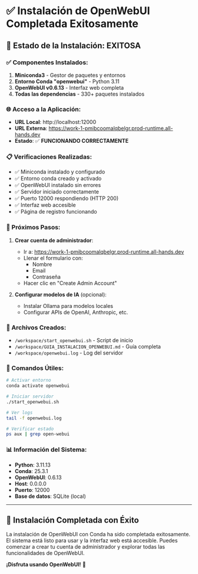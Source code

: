 # ✅ Instalación de OpenWebUI Completada Exitosamente

## 🎉 Estado de la Instalación: **EXITOSA**

### ✅ Componentes Instalados:

1. **Miniconda3** - Gestor de paquetes y entornos
2. **Entorno Conda "openwebui"** - Python 3.11
3. **OpenWebUI v0.6.13** - Interfaz web completa
4. **Todas las dependencias** - 330+ paquetes instalados

### 🌐 Acceso a la Aplicación:

- **URL Local**: http://localhost:12000
- **URL Externa**: https://work-1-pmibcoomalqbelgr.prod-runtime.all-hands.dev
- **Estado**: ✅ **FUNCIONANDO CORRECTAMENTE**

### 📋 Verificaciones Realizadas:

- ✅ Miniconda instalado y configurado
- ✅ Entorno conda creado y activado
- ✅ OpenWebUI instalado sin errores
- ✅ Servidor iniciado correctamente
- ✅ Puerto 12000 respondiendo (HTTP 200)
- ✅ Interfaz web accesible
- ✅ Página de registro funcionando

### 🚀 Próximos Pasos:

1. **Crear cuenta de administrador**:
   - Ir a: https://work-1-pmibcoomalqbelgr.prod-runtime.all-hands.dev
   - Llenar el formulario con:
     - Nombre
     - Email
     - Contraseña
   - Hacer clic en "Create Admin Account"

2. **Configurar modelos de IA** (opcional):
   - Instalar Ollama para modelos locales
   - Configurar APIs de OpenAI, Anthropic, etc.

### 📁 Archivos Creados:

- `/workspace/start_openwebui.sh` - Script de inicio
- `/workspace/GUIA_INSTALACION_OPENWEBUI.md` - Guía completa
- `/workspace/openwebui.log` - Log del servidor

### 🔧 Comandos Útiles:

```bash
# Activar entorno
conda activate openwebui

# Iniciar servidor
./start_openwebui.sh

# Ver logs
tail -f openwebui.log

# Verificar estado
ps aux | grep open-webui
```

### 📊 Información del Sistema:

- **Python**: 3.11.13
- **Conda**: 25.3.1
- **OpenWebUI**: 0.6.13
- **Host**: 0.0.0.0
- **Puerto**: 12000
- **Base de datos**: SQLite (local)

---

## 🎯 Instalación Completada con Éxito

La instalación de OpenWebUI con Conda ha sido completada exitosamente. El sistema está listo para usar y la interfaz web está accesible. Puedes comenzar a crear tu cuenta de administrador y explorar todas las funcionalidades de OpenWebUI.

**¡Disfruta usando OpenWebUI!** 🚀